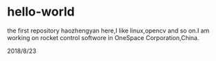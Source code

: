 # hello-world
the first repository
haozhengyan here,I like linux,opencv and so on.I am working on rocket control softwore in OneSpace Corporation,China.

2018/8/23
